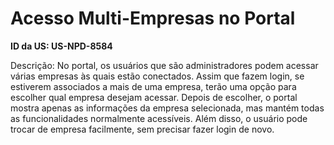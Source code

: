 # Acesso Multi-Empresas no Portal

**ID da US: US-NPD-8584**

Descrição: No portal, os usuários que são administradores podem acessar várias empresas às quais estão conectados. Assim que fazem login, se estiverem associados a mais de uma empresa, terão uma opção para escolher qual empresa desejam acessar. Depois de escolher, o portal mostra apenas as informações da empresa selecionada, mas mantém todas as funcionalidades normalmente acessíveis. Além disso, o usuário pode trocar de empresa facilmente, sem precisar fazer login de novo.